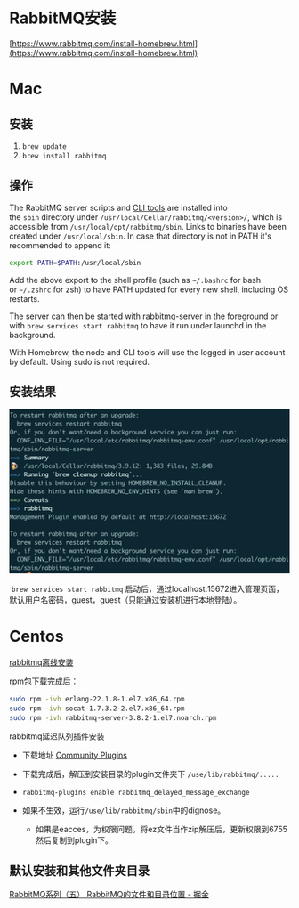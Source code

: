 # RabbitMQ安装

[https://www.rabbitmq.com/install-homebrew.html](https://www.rabbitmq.com/install-homebrew.html)

# Mac

## 安装

1. `brew update` 
2. `brew install rabbitmq`

## 操作

The RabbitMQ server scripts and [CLI tools](https://www.rabbitmq.com/cli.html) are installed into the `sbin` directory under `/usr/local/Cellar/rabbitmq/<version>/`, which is accessible from `/usr/local/opt/rabbitmq/sbin`. Links to binaries have been created under `/usr/local/sbin`. In case that directory is not in PATH it's recommended to append it:

```bash
export PATH=$PATH:/usr/local/sbin
```

Add the above export to the shell profile (such as `~/.bashrc` for bash or `~/.zshrc` for zsh) to have PATH updated for every new shell, including OS restarts.

The server can then be started with rabbitmq-server in the foreground or with `brew services start rabbitmq` to have it run under launchd in the background.

With Homebrew, the node and CLI tools will use the logged in user account by default. Using sudo is not required.

## 安装结果

![Untitled](_attachments/71dd4bcddfe786a0dca90e8ab6d96a9f.png)

 `brew services start rabbitmq` 启动后，通过localhost:15672进入管理页面，默认用户名密码，guest，guest（只能通过安装机进行本地登陆）。

# Centos

[rabbitmq离线安装](https://www.jianshu.com/p/cf0ed6a5199e)

rpm包下载完成后：

```bash
sudo rpm -ivh erlang-22.1.8-1.el7.x86_64.rpm
sudo rpm -ivh socat-1.7.3.2-2.el7.x86_64.rpm
sudo rpm -ivh rabbitmq-server-3.8.2-1.el7.noarch.rpm
```

rabbitmq延迟队列插件安装

- 下载地址
[Community Plugins](http://www.rabbitmq.com/community-plugins.html)

- 下载完成后，解压到安装目录的plugin文件夹下 `/use/lib/rabbitmq/.....`
- `rabbitmq-plugins enable rabbitmq_delayed_message_exchange`
- 如果不生效，运行`/use/lib/rabbitmq/sbin`中的dignose。
    - 如果是eacces，为权限问题。将ez文件当作zip解压后，更新权限到6755然后复制到plugin下。

## 默认安装和其他文件夹目录
[RabbitMQ系列（五） RabbitMQ的文件和目录位置 - 掘金](https://juejin.cn/post/6844904139063820295)
